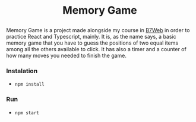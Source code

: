 <h1 align="center">
  <p align="center">Memory Game</p>
</h1>

Memory Game is a project made alongside my course in [B7Web](https://b7web.com.br/fullstack/?gclid=EAIaIQobChMI-7eYj5vT-QIVEz6RCh2VfgXQEAAYASAAEgJfifD_BwE&ref=I24108426I) in order to practice React and Typescript, mainly. It is, as the name says, a basic memory game that you have to guess the positions of two equal items among all the others available to click. It has also a timer and a counter of how many moves you needed to finish the game.

### Instalation
- `npm install`

### Run
- `npm start`